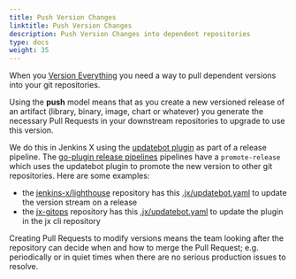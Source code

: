 ```yaml
---
title: Push Version Changes
linktitle: Push Version Changes
description: Push Version Changes into dependent repositories
type: docs
weight: 35
---
```


When you [Version Everything](/v3/devops/patterns/version_everything) you need a way to pull dependent versions into your git repositories.

Using the **push** model means that as you create a new versioned release of an artifact (library, binary, image, chart or whatever) you generate the necessary Pull Requests in your downstream repositories to upgrade to use this version.

We do this in Jenkins X using the [updatebot plugin](https://github.com/jenkins-x-plugins/jx-updatebot) as part of a release pipeline. The [go-plugin release pipelines](https://github.com/jenkins-x/jx3-pipeline-catalog/blob/master/packs/go-plugin/.lighthouse/jenkins-x/release.yaml#L38) pipelines have a `promote-release` which uses the updatebot plugin to promote the new version to other git repositories. Here are some examples:

* the [jenkins-x/lighthouse](https://github.com/jenkins-x/lighthouse)  repository has this [.jx/updatebot.yaml](https://github.com/jenkins-x/lighthouse/blob/master/.jx/updatebot.yaml) to update the version stream on a release
* the [jx-gitops](https://github.com/jenkins-x/jx-gitops) repository has this  [.jx/updatebot.yaml](https://github.com/jenkins-x/jx-gitops/blob/master/.jx/updatebot.yaml) to update the plugin in the jx cli repository

Creating Pull Requests to modify versions means the team looking after the repository can decide when and how to merge the Pull Request; e.g. periodically or in quiet times when there are no serious production issues to resolve.
